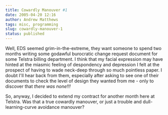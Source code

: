 ```yaml
---
title: Cowardly Manouver #1
date: 2005-04-20 12:16
author: Andrew Matthews
tags: misc, programming
slug: cowardly-manouver-1
status: published
---
```


Well, EDS seemed grim-in-the-extreme, they want someone to spend two months writing some godawful burocratic change request document for some Telstra billing department. I think that my facial expression may have hinted at the miasmic feeling of despondency and depression I felt at the prospect of having to wade neck-deep through so much pointless paper. I doubt I'll hear back from them, especially after asking to see one of their documents to check the level of design they wanted from me - only to discover that *there was none!!!*

So, anyway, I decided to extend my contract for another month here at Telstra. Was that a true cowardly manouver, or just a trouble and dull-learning-curve avoidance manouver?
